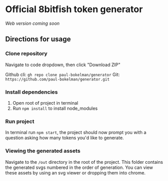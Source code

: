 # Official 8bitfish token generator

_Web version coming soon_

## Directions for usage

### Clone repository 

Navigate to code dropdown, then click "Download ZIP"

Github cli: `gh repo clone paul-bokelman/generator`
Git: `https://github.com/paul-bokelman/generator.git`

### Install dependencies

1. Open root of project in terminal 
2. Run `npm install` to install node_modules

### Run project

In terminal run `npm start`, the project should now prompt you with a question asking how many tokens you'd like to generate. 

### Viewing the generated assets

Navigate to the `/out` directory in the root of the project. This folder contains the generated svgs numbered in the order of generation. You can view these assets by using an svg viewer or dropping them into chrome. 
